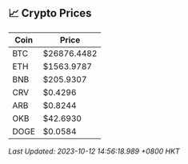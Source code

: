 ## 📈 Crypto Prices

| Coin | Price |
| ---- | ----- |
| BTC | $26876.4482 |
| ETH | $1563.9787 |
| BNB | $205.9307 |
| CRV | $0.4296 |
| ARB | $0.8244 |
| OKB | $42.6930 |
| DOGE | $0.0584 |

_Last Updated: 2023-10-12 14:56:18.989 +0800 HKT_